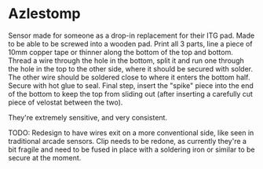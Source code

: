 # Azlestomp
Sensor made for someone as a drop-in replacement for their ITG pad. Made to be able to be screwed into a wooden pad.
Print all 3 parts, line a piece of 10mm copper tape or thinner along the bottom of the top and bottom. Thread a wire through the hole in the bottom, split it and run one through the hole in the top to the other side, where it should be secured with solder. The other wire should be soldered close to where it enters the bottom half. Secure with hot glue to seal. Final step, insert the "spike" piece into the end of the bottom to keep the top from sliding out (after inserting a carefully cut piece of velostat between the two). 

They're extremely sensitive, and very consistent. 

TODO: Redesign to have wires exit on a more conventional side, like seen in traditional arcade sensors. Clip needs to be redone, as currently they're a bit fragile and need to be fused in place with a soldering iron or similar to be secure at the moment. 
